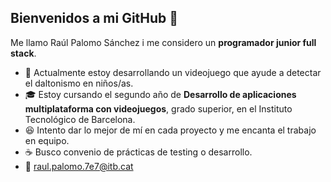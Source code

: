 ## Bienvenidos a mi GitHub 👋
Me llamo Raúl Palomo Sánchez i me considero un **programador junior full stack**.
- 🔴 Actualmente estoy desarrollando un videojuego que ayude a detectar el daltonismo en niños/as.
- 🎓 Estoy cursando el segundo año de **Desarrollo de aplicaciones multiplataforma con videojuegos**, grado superior, en el Instituto Tecnológico de Barcelona.
- 😆 Intento dar lo mejor de mí en cada proyecto y me encanta el trabajo en equipo.
- ☕ Busco convenio de prácticas de testing o desarrollo.
- 📩 raul.palomo.7e7@itb.cat
<!--
**RaulPalomo/RaulPalomo** is a ✨ _special_ ✨ repository because its `README.md` (this file) appears on your GitHub profile.

Here are some ideas to get you started:

- 🔭 I’m currently working on ...
- 🌱 I’m currently learning ...
- 👯 I’m looking to collaborate on ...
- 🤔 I’m looking for help with ...
- 💬 Ask me about ...
- 📫 How to reach me: ...
- 😄 Pronouns: ...
- ⚡ Fun fact: ...
-->
